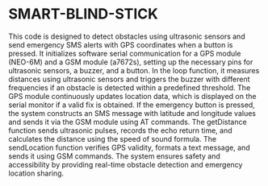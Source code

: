 # SMART-BLIND-STICK
This code is designed to detect obstacles using ultrasonic sensors and send emergency SMS alerts with GPS coordinates when a button is pressed. It initializes software serial communication for a GPS module (NEO-6M) and a GSM module (a7672s), setting up the necessary pins for ultrasonic sensors, a buzzer, and a button.
In the loop function, it measures distances using ultrasonic sensors and triggers the buzzer with different frequencies if an obstacle is detected within a predefined threshold. The GPS module continuously updates location data, which is displayed on the serial monitor if a valid fix is obtained. If the emergency button is pressed, the system constructs an SMS message with latitude and longitude values and sends it via the GSM module using AT commands.
The getDistance function sends ultrasonic pulses, records the echo return time, and calculates the distance using the speed of sound formula. The sendLocation function verifies GPS validity, formats a text message, and sends it using GSM commands. The system ensures safety and accessibility by providing real-time obstacle detection and emergency location sharing.
